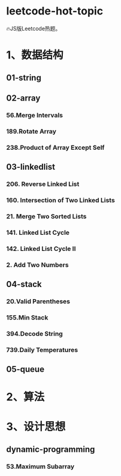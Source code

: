 # leetcode-hot-topic

🔥JS版Leetcode热题。

# 1、数据结构

## 01-string

## 02-array

### 56.Merge Intervals

### 189.Rotate Array

### 238.Product of Array Except Self

## 03-linkedlist

### 206. Reverse Linked List

### 160. Intersection of Two Linked Lists

### 21. Merge Two Sorted Lists

### 141. Linked List Cycle

### 142. Linked List Cycle II

### 2. Add Two Numbers

## 04-stack

### 20.Valid Parentheses

### 155.Min Stack

### 394.Decode String

### 739.Daily Temperatures

## 05-queue

# 2、算法

# 3、设计思想

## dynamic-programming

### 53.Maximum Subarray
